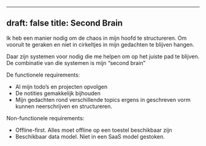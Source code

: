 
---
draft: false
title: Second Brain
---

Ik heb een manier nodig om de chaos in mijn hoofd te structureren. Om vooruit te geraken en niet in cirkeltjes in mijn gedachten te blijven hangen.

Daar zijn systemen voor nodig die me helpen om op het juiste pad te blijven. De combinatie van die systemen is mijn “second brain”

De functionele requirements:
* Al mijn todo’s en projecten opvolgen
* De notities gemakkelijk bijhouden
* Mijn gedachten rond verschillende topics ergens in geschreven vorm kunnen neerschrijven en structureren.


Non-functionele requirements:

* Offline-first. Alles moet offline op een toestel beschikbaar zijn
* Beschikbaar data model. Niet in een SaaS model gestoken.